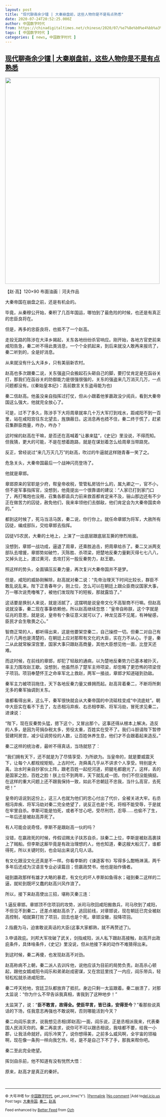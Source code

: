 ```yaml
---
layout: post
title: "现代聊斋余少镭 | 大秦崩盘前，这些人物你是不是有点熟悉"
date: 2020-07-24T20:52:25.000Z
author: 中国数字时代
from: https://chinadigitaltimes.net/chinese/2020/07/%e7%8e%b0%e4%bb%a3%e8%81%8a%e6%96%8b%e4%bd%99%e5%b0%91%e9%95%ad-%e5%a4%a7%e7%a7%a6%e5%b4%a9%e7%9b%98%e5%89%8d%ef%bc%8c%e8%bf%99%e4%ba%9b%e4%ba%ba%e7%89%a9%e4%bd%a0%e6%98%af%e4%b8%8d%e6%98%af/
tags: [ 中国数字时代 ]
categories: [ news, 中国数字时代 ]
---
```

<!--1595623945000-->
[现代聊斋余少镭 | 大秦崩盘前，这些人物你是不是有点熟悉](https://chinadigitaltimes.net/chinese/2020/07/%e7%8e%b0%e4%bb%a3%e8%81%8a%e6%96%8b%e4%bd%99%e5%b0%91%e9%95%ad-%e5%a4%a7%e7%a7%a6%e5%b4%a9%e7%9b%98%e5%89%8d%ef%bc%8c%e8%bf%99%e4%ba%9b%e4%ba%ba%e7%89%a9%e4%bd%a0%e6%98%af%e4%b8%8d%e6%98%af/)
------

<div>
<div id="attachment_650820" style="width: 510px" class="wp-caption aligncenter"><img aria-describedby="caption-attachment-650820" class="wp-image-650820" src="https://chinadigitaltimes.net/chinese/files/2020/07/赵高-225x300.jpg" alt="" width="500" height="667" srcset="https://chinadigitaltimes.net/chinese/files/2020/07/赵高-225x300.jpg 225w, https://chinadigitaltimes.net/chinese/files/2020/07/赵高-768x1024.jpg 768w, https://chinadigitaltimes.net/chinese/files/2020/07/赵高.jpg 1080w" sizes="(max-width: 500px) 100vw, 500px" /><p id="caption-attachment-650820" class="wp-caption-text">【赵·高】120×90 布面油画｜河夫作品</p></div><p>大秦帝国在崩盘之前，还是有机会的。</p><p>毕竟，从秦穆公开始，秦积了几百年国运，哪怕到了最危险的时候，也还是有真正的忠臣良将在。</p><p>但是，再多的忠臣良将，也抵不了一个赵高。</p><p>走投无路的陈涉在大泽乡揭起，关东各地纷纷杀官响应。刚开始，各地方官吏前来咸阳告急，秦二听不得此类消息，一个个全抓起来，到后来就没人敢再来报讯了，秦二听到的，全是好消息。</p><p>从来就没有什么大泽乡，只有美丽新农村。</p><p>赵高也多次跟秦二说，关东强盗只会搬起石头砸自己的脚，要打仗肯定是在函谷关打，那我们在函谷关的防御能力是很强很强的，关东的强盗来几万消灭几万，一点问题都没有。(《秦始皇本纪》：高前数言关东盗毋能为也)</p><p>秦二信赵高。他虽没亲自指挥过打仗，但从小跟着他爹嬴政没少阅兵，看到大秦帝国这么强大，他就完全放心了。</p><p>可是，过不了多久，陈涉手下大将周章就率几十万大军打到戏水，距咸阳不到一百里，站在咸阳宫往东北望去，旌旗蔽日。这消息再也捂不住，秦二终于慌了，赶紧召集群臣商量，咋办，咋办？</p><p>这时候的赵高在干嘛，是否还在高喊着“让暴来猛”，《史记》里没说，不得而知。但我猜，更大的可能，不是在想着跑路，就是在谋划着怎么给周章当带路党。</p><p>反正，曾经说过“来几万灭几万”的赵高，吹过的牛逼就这样随青春一笑了之。</p><p>危急关头，大秦帝国最后一个战神闪亮登场了。</p><p>他就是章邯。</p><p>章邯原来的官职是少府，帮皇帝收税，管管私房钱什么的，属九卿之一，官不小，但不是军事指挥官，没想到，他竟提出一个很靠谱的建议：“人家已打到家门口了，再打嘴炮也没用，召集各郡县兵力前来救首都肯定来不及，骊山那边还有不少正在做苦力的囚徒，赦免他们，我来率领他们去御敌，他们肯定会为大秦帝国卖命的。”</p><p>都到这时候了，死马当活马医，秦二说，你行你上。就任命章邯为将军，大赦所有囚徒，编成部队，交给章邯去指挥。</p><p>囚徒VS农民，大秦的土地上，上演了一出底层跟底层互撕的惨烈局面。</p><p>没想到，章邯一战功成，逼退了周章，还乘胜追击，把周章给杀了。秦二又派两支部队去增援，章邯势如破竹，灭陈胜、杀项梁，把楚地反秦力量剿灭得七七八八，又掉头北上，渡过黄河，去攻打另一股反秦势力，赵王歇。</p><p>照这样的势头，全面镇压反秦力量，再次复兴大秦帝国并不是梦。</p><p>但是，咸阳的威胁刚解除，赵高就对秦二说：“先帝治理天下时间比较长，群臣不敢乱说乱来。陛下正青春年少，刚上位，怎么可以在朝廷上跟众臣商议国家大事，万一哪次说秃噜嘴了，被他们发现陛下的短板，那就露馅了。”</p><p>这话要是换别人来说，就是活腻了，这摆明是说皇帝文化不高智商不行嘛。但赵高说就没事，秦二现在事事依赖他，所以赵高继续忽悠：“皇帝自称朕，这个字就是征兆的意思，就是说，皇帝有个象征意义就可以了，神龙见首不见尾，有神秘感，臣民才会生敬畏之心。”</p><p>智商正常的人，都听得出来，这是他要架空秦二，自己操控一切。但秦二对自己有几斤几两也是清楚的，在朝廷上应对那帮有文化的大臣，实在力不从心。于是，秦二从此就常躲深宫里，国家大事只跟赵高商量，其他大臣想见他一面，比登天还难。</p><p>而这时候，在前线的章邯，却犯了轻敌的通病，以为楚地反秦势力已基本被扑灭，率主力围攻赵王歇。没想到，他虽然杀了楚军主帅项梁，却忽略了更恐怖的项梁侄子项羽。项羽奉楚怀王之命率军北上救赵，两军一接战，章邯才知道碰到劲敌。</p><p>秦军主力被项羽拖住，天下各地反秦力量又蜂拥而起。赵高背着秦二，不断将所剩无多的秦军抽调到关东。</p><p>谁都看得出来，这么干，秦军很快就会从大秦帝国的中流砥柱变成“中流底蛀”。朝中大臣实在看不下去了，左丞相冯弃疾、右丞相李斯、将军冯劫，冒死求见秦二，进谏说：</p><p>“陛下，现在反秦势头猛，摁下这个，又冒出那个。这事还得从根本上解决。造反的人多，是因为苛捐杂税太多，劳役太重，百姓实在受不了。我们斗胆请陛下暂停营建阿房宫，减少征调劳役的人数，让百姓休养生息，他们才不会跟着起来造反。”</p><p>秦二这样的统治者，最听不得真话，当场就怒了：</p><p>“我们拥有天下，还不就是为了尽情享受、为所欲为。当皇帝的，就是要威震天下，让每个人都规规矩矩。上古时代，尧舜禹几乎从不讲求个人享受。特别是大禹，治水时亲自抄家伙上阵，跟老百姓一起挖河道，把腿毛都磨光了。这样，丢的是国家之脸，百姓之脸！朕上位不到两年，天下就乱成一团，你们不但没能搞掂，在这样的重大问题上还不跟我保持一致，如此不忠朝廷不忠我，当什么高官，去死吧！”</p><p>皇帝的话说到这份上，这三人也就为他们的忠心付出了代价，全被关进大牢。右丞相冯弃疾、将军冯劫对秦二完全绝望了，说反正也是个死，将相不能受辱，于是就在牢里自杀。李斯可能是怕死，或者不甘心吧，受尽刑罚，忍辱……也偷不了生，一年后还是被赵高弄死了。</p><p>有人可能会说奇怪，李斯不是跟赵高一伙的吗？</p><p>没错，在嬴政死的时候，传假诏赐太子扶苏自杀，扶秦二上位，李斯是被赵高裹挟上了贼船。但李斯这厮毕竟是有政治理想的人，他也知道，秦这艘大船沉了，谁都得死，所以关键时刻，也会站出来说几句人话。</p><p>有文化跟没文化还真是不一样。你看李斯的《谏逐客书》写得多么酣畅淋漓，两千多年后还成为汉语言专业必读篇目；但嬴政焚书，他也是始作俑者。</p><p>碰到嬴政那样有雄才大略的暴君，有文化的坏人李斯如鱼得水；碰到秦二这样的二逼，就轮到既坏又蠢的赵高兴风作浪了。</p><p>所以，接下来赵高使出三招，堪称灭秦三连：</p><p>1.逼反章邯。章邯顶不住项羽的攻势，派司马欣回咸阳搬救兵，司马欣到了咸阳，不但见不到秦二，还差点被赵高杀了，逃回前线，对章邯说，现在朝廷已完全被赵高控制，咱就算打败了项羽，回去也是个死。章邯没辙，投降项羽。</p><p>2.指鹿为马，迫害敢说真话的大臣(这事大家都熟，就不再赘述了)。</p><p>3.申请政庇。刘邦大军攻破了武关，剑指咸阳，派人私下跟赵高接触，赵高开出政庇条件，具体啥条件，《史记》里没说，但从他接下来的动作不难猜得出来。</p><p>到这时候，秦二再傻，也发现赵高不对劲。</p><p>赵高称病不上朝，秦二派人去训斥他，说他应该为目前的局势负责。赵高杀心顿起，跟他女婿咸阳令阎乐和弟弟赵成密谋，又在宫廷里找了一内应，阎乐带兵，轻轻松松就杀进咸阳宫。</p><p>秦二呼天抢地，宫廷卫队都放弃了抵抗，身边只剩一太监跟着。秦二崩溃了，对那太监说：“你为什么不早告诉我真相，害我到了这种地步！”</p><p>太监哭了，说：“<strong>臣不敢言，故得全。使臣早言，皆已诛，安得至今</strong>？”看那些说真话的下场，任我意志再强也不敢说啊，否则哪能活到今天？</p><p>秦二向阎乐哀求，说我想见丞相(即赵高)一面，阎乐说，正是丞相派我来，代表秦国人民消灭你的。秦二再哀求，说你可不可以跟丞相说，我啥都不要，给我一小郡，让我活命就好。阎乐冷笑了，说你想得美，之前多么威风啊，全宇宙的领袖啊，现在像一条狗一样向我乞怜，呸，是不是自己下不了手，那我来帮你吧。</p><p>秦二至此完全绝望。</p><p>挥剑自杀前，他不知道有没有恍然大悟：</p><p>原来，赵高才是真正的秦奸。</p><p>&nbsp;</p><hr /><p><small>&copy; 大号冲塔 for <a href="https://chinadigitaltimes.net/chinese">中国数字时代</a>, get_post_time('Y'). |<a href="https://chinadigitaltimes.net/chinese/2020/07/%e7%8e%b0%e4%bb%a3%e8%81%8a%e6%96%8b%e4%bd%99%e5%b0%91%e9%95%ad-%e5%a4%a7%e7%a7%a6%e5%b4%a9%e7%9b%98%e5%89%8d%ef%bc%8c%e8%bf%99%e4%ba%9b%e4%ba%ba%e7%89%a9%e4%bd%a0%e6%98%af%e4%b8%8d%e6%98%af/">Permalink</a> |<a href="https://chinadigitaltimes.net/chinese/2020/07/%e7%8e%b0%e4%bb%a3%e8%81%8a%e6%96%8b%e4%bd%99%e5%b0%91%e9%95%ad-%e5%a4%a7%e7%a7%a6%e5%b4%a9%e7%9b%98%e5%89%8d%ef%bc%8c%e8%bf%99%e4%ba%9b%e4%ba%ba%e7%89%a9%e4%bd%a0%e6%98%af%e4%b8%8d%e6%98%af/#comments">No comment</a> |Add to<a href="http://del.icio.us/post?url=https://chinadigitaltimes.net/chinese/2020/07/%e7%8e%b0%e4%bb%a3%e8%81%8a%e6%96%8b%e4%bd%99%e5%b0%91%e9%95%ad-%e5%a4%a7%e7%a7%a6%e5%b4%a9%e7%9b%98%e5%89%8d%ef%bc%8c%e8%bf%99%e4%ba%9b%e4%ba%ba%e7%89%a9%e4%bd%a0%e6%98%af%e4%b8%8d%e6%98%af/&amp;title=现代聊斋余少镭 | 大秦崩盘前，这些人物你是不是有点熟悉">del.icio.us</a><br/>Post tags: <a href="https://chinadigitaltimes.net/chinese/tag/%e5%a4%a7%e7%a7%a6%e5%b8%9d%e5%9b%bd/" rel="tag">大秦帝国</a>, <a href="https://chinadigitaltimes.net/chinese/tag/%e7%a7%a6%e4%ba%8c/" rel="tag">秦二</a>, <a href="https://chinadigitaltimes.net/chinese/tag/%e8%b5%b5%e9%ab%98/" rel="tag">赵高</a><br/></small></p><p><small>Feed enhanced by <a href='http://planetozh.com/blog/my-projects/wordpress-plugin-better-feed-rss/'>Better Feed</a> from  <a href='http://planetozh.com/blog/'>Ozh</a></small></p>
</div>
